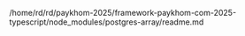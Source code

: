 /home/rd/rd/paykhom-2025/framework-paykhom-com-2025-typescript/node_modules/postgres-array/readme.md